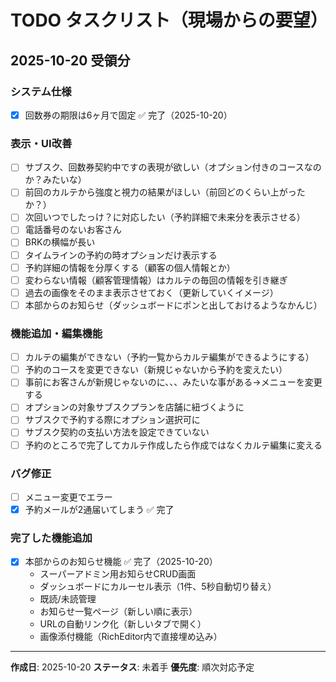 # TODO タスクリスト（現場からの要望）

## 2025-10-20 受領分

### システム仕様

- [x] 回数券の期限は6ヶ月で固定 ✅ 完了（2025-10-20）

### 表示・UI改善

- [ ] サブスク、回数券契約中ですの表現が欲しい（オプション付きのコースなのか？みたいな）
- [ ] 前回のカルテから強度と視力の結果がほしい（前回どのくらい上がったか？）
- [ ] 次回いつでしたっけ？に対応したい（予約詳細で未来分を表示させる）
- [ ] 電話番号のないお客さん
- [ ] BRKの横幅が長い
- [ ] タイムラインの予約の時オプションだけ表示する
- [ ] 予約詳細の情報を分厚くする（顧客の個人情報とか）
- [ ] 変わらない情報（顧客管理情報）はカルテの毎回の情報を引き継ぎ
- [ ] 過去の画像をそのまま表示させておく（更新していくイメージ）
- [ ] 本部からのお知らせ（ダッシュボードにポンと出しておけるようなかんじ）

### 機能追加・編集機能

- [ ] カルテの編集ができない（予約一覧からカルテ編集ができるようにする）
- [ ] 予約のコースを変更できない（新規じゃないから予約を変えたい）
- [ ] 事前にお客さんが新規じゃないのに、、、みたいな事がある→メニューを変更する
- [ ] オプションの対象サブスクプランを店舗に紐づくように
- [ ] サブスクで予約する際にオプション選択可に
- [ ] サブスク契約の支払い方法を設定できていない
- [ ] 予約のところで完了してカルテ作成したら作成ではなくカルテ編集に変える

### バグ修正

- [ ] メニュー変更でエラー
- [x] 予約メールが2通届いてしまう ✅ 完了

### 完了した機能追加

- [x] 本部からのお知らせ機能 ✅ 完了（2025-10-20）
  - スーパーアドミン用お知らせCRUD画面
  - ダッシュボードにカルーセル表示（1件、5秒自動切り替え）
  - 既読/未読管理
  - お知らせ一覧ページ（新しい順に表示）
  - URLの自動リンク化（新しいタブで開く）
  - 画像添付機能（RichEditor内で直接埋め込み）

---

**作成日**: 2025-10-20
**ステータス**: 未着手
**優先度**: 順次対応予定
